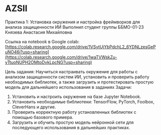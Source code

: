 # AZSII
Практика 1: Установка окружения и настройка фреймворков для анализа защищенности ИИ
Выполнил студент группы ББМО-01-23 Князева Анастасия Михайловна

Ссылка на notebook в Google colab: [https://colab.research.google.com/drive/1VSytUjYbPdchL2_6YDNLzesGePuNO46i?usp=sharing](https://colab.research.google.com/drive/1waTVWskZu-vTtuoNUPH2OMtoDvkLpcNG?usp=sharing)

Цель задания:
Научиться настраивать окружение для работы с анализом защищенности систем ИИ, установить и проверить работу необходимых библиотек, а также загрузить и протестировать простую модель для дальнейшего использования в заданиях Задачи:

1. Установить и настроить окружение на базе Jupyter Notebook.
2. Установить необходимые библиотеки: TensorFlow, PyTorch, Foolbox, CleverHans и другие.
3. Проверить корректную работу установленных библиотек с помощью базового примера.
4. Загрузить и обучить простую модель нейронной сети для последующего использования в дальнейших практиках.
